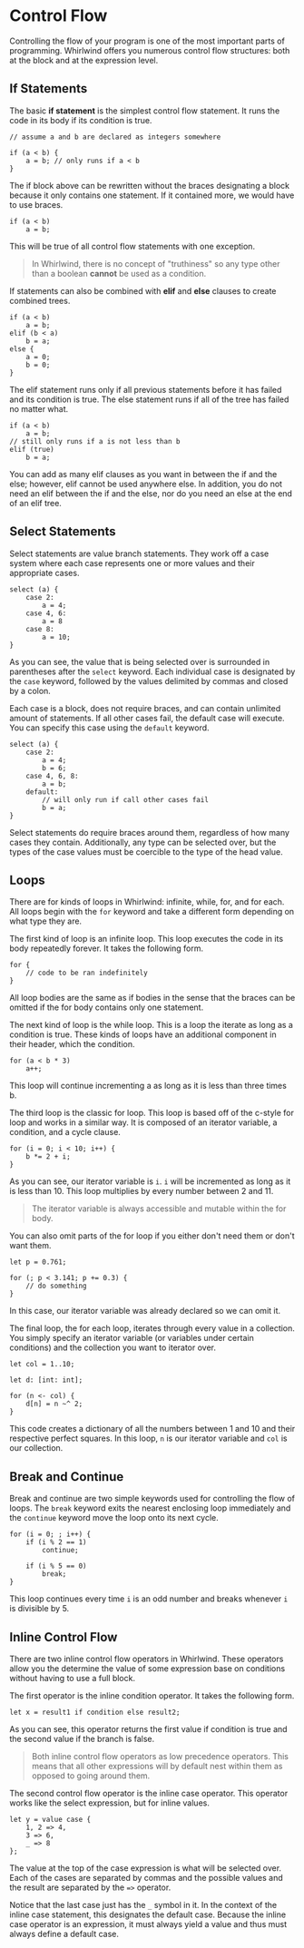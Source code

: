 # Control Flow

Controlling the flow of your program is one of the most important parts of programming.
Whirlwind offers you numerous control flow structures: both at the block and at
the expression level.

## If Statements

The basic **if statement** is the simplest control flow statement.  It runs the
code in its body if its condition is true.

    // assume a and b are declared as integers somewhere

    if (a < b) {
        a = b; // only runs if a < b
    }

The if block above can be rewritten without the braces designating a block
because it only contains one statement.  If it contained more,
we would have to use braces.

    if (a < b)
        a = b;

This will be true of all control flow statements with one exception.

> In Whirlwind, there is no concept of "truthiness" so any type other than
> a boolean **cannot** be used as a condition.

If statements can also be combined with **elif** and **else** clauses to
create combined trees.

    if (a < b)
        a = b;
    elif (b < a)
        b = a;
    else {
        a = 0;
        b = 0;
    }

The elif statement runs only if all previous statements before it has failed and
its condition is true.  The else statement runs if all of the tree has failed no matter
what.

    if (a < b)
        a = b;
    // still only runs if a is not less than b
    elif (true)
        b = a;

You can add as many elif clauses as you want in between the if and the else;
however, elif cannot be used anywhere else. In addition, you do not need an elif
between the if and the else, nor do you need an else at the end of an elif tree.

## Select Statements

Select statements are value branch statements.  They work off a case system
where each case represents one or more values and their appropriate cases.

    select (a) {
        case 2:
            a = 4;
        case 4, 6:
            a = 8
        case 8:
            a = 10;
    }

As you can see, the value that is being selected over is surrounded in parentheses
after the `select` keyword.  Each individual case is designated by the `case` keyword,
followed by the values delimited by commas and closed by a colon.

Each case is a block, does not require braces, and can contain unlimited amount of
statements.  If all other cases fail, the default case will execute.  You can specify this
case using the `default` keyword.

    select (a) {
        case 2:
            a = 4;
            b = 6;
        case 4, 6, 8:
            a = b;
        default:
            // will only run if call other cases fail
            b = a;
    }

Select statements do require braces around them, regardless of how many cases they contain.
Additionally, any type can be selected over, but the types of the case values must be coercible
to the type of the head value.

## Loops

There are for kinds of loops in Whirlwind: infinite, while, for, and for each.  All loops
begin with the `for` keyword and take a different form depending on what type they are.

The first kind of loop is an infinite loop.  This loop executes the code in its body repeatedly
forever.  It takes the following form.

    for {
        // code to be ran indefinitely
    }

All loop bodies are the same as if bodies in the sense that the braces can be omitted if the for body
contains only one statement.

The next kind of loop is the while loop.  This is a loop the iterate as long as a condition is true.
These kinds of loops have an additional component in their header, which the condition.

    for (a < b * 3)
        a++;

This loop will continue incrementing a as long as it is less than three times b.

The third loop is the classic for loop.  This loop is based off of the
c-style for loop and works in a similar way.  It is composed of an iterator variable, a condition,
and a cycle clause.

    for (i = 0; i < 10; i++) {
        b *= 2 + i;
    }

As you can see, our iterator variable is `i`.  `i` will be incremented as long as it is less than 10.
This loop multiplies by every number between 2 and 11.

> The iterator variable is always accessible and mutable within the for body.

You can also omit parts of the for loop if you either don't need them or don't want them.

    let p = 0.761;

    for (; p < 3.141; p += 0.3) {
        // do something
    }

In this case, our iterator variable was already declared so we can omit it.

The final loop, the for each loop, iterates through every value in a collection.  You simply
specify an iterator variable (or variables under certain conditions) and the collection you
want to iterator over.

    let col = 1..10;

    let d: [int: int];

    for (n <- col) {
        d[n] = n ~^ 2;
    }

This code creates a dictionary of all the numbers between 1 and 10
and their respective perfect squares.  In this loop, `n` is our iterator variable
and `col` is our collection.

## Break and Continue

Break and continue are two simple keywords used for controlling the flow
of loops.  The `break` keyword exits the nearest enclosing loop immediately
and the `continue` keyword move the loop onto its next cycle.

    for (i = 0; ; i++) {
        if (i % 2 == 1)
            continue;

        if (i % 5 == 0)
            break;
    }

This loop continues every time `i` is an odd number and breaks whenever `i` is
divisible by 5.

## Inline Control Flow

There are two inline control flow operators in Whirlwind.  These operators
allow you the determine the value of some expression base on conditions without
having to use a full block.

The first operator is the inline condition operator.  It takes the following form.

    let x = result1 if condition else result2;

As you can see, this operator returns the first value if condition is true and the
second value if the branch is false.

> Both inline control flow operators as low precedence operators.  This means that
> all other expressions will by default nest within them as opposed to going around them.

The second control flow operator is the inline case operator.  This operator works like the
select expression, but for inline values.

    let y = value case {
        1, 2 => 4,
        3 => 6,
        _ => 8
    };

The value at the top of the case expression is what will be selected over.  Each of the cases are
separated by commas and the possible values and the result are separated by the `=>` operator.

Notice that the last case just has the `_` symbol in it.  In the context of the inline case statement,
this designates the default case.  Because the inline case operator is an expression, it must always yield
a value and thus must always define a default case.
